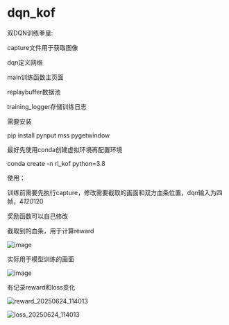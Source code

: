 # dqn_kof
双DQN训练拳皇:

capture文件用于获取图像

dqn定义网络

main训练函数主页面

replaybuffer数据池

training_logger存储训练日志

需要安装

pip install pynput mss pygetwindow

最好先使用conda创建虚拟环境再配置环境

conda create -n rl_kof python=3.8

使用：

训练前需要先执行capture，修改需要截取的画面和双方血条位置，dqn输入为四帧，4*120*120

奖励函数可以自己修改

截取到的血条，用于计算reward

![image](https://github.com/user-attachments/assets/102a168f-aa36-4829-8688-f0d47a8d070b)

实际用于模型训练的画面


![image](https://github.com/user-attachments/assets/c122c0de-2f53-47d1-ad82-590474068130)

有记录reward和loss变化


![reward_20250624_114013](https://github.com/user-attachments/assets/2a9de6da-112c-4971-87c7-f5275e282a07)


![loss_20250624_114013](https://github.com/user-attachments/assets/d8a4286c-50f4-4e3b-9cfa-9579e6febc33)
